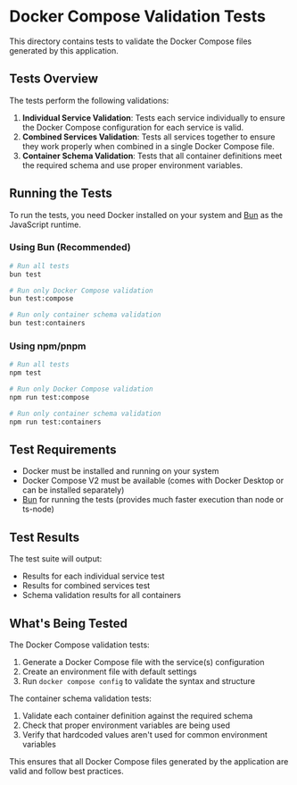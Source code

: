# Docker Compose Validation Tests

This directory contains tests to validate the Docker Compose files generated by this application.

## Tests Overview

The tests perform the following validations:

1. **Individual Service Validation**: Tests each service individually to ensure the Docker Compose configuration for each service is valid.
2. **Combined Services Validation**: Tests all services together to ensure they work properly when combined in a single Docker Compose file.
3. **Container Schema Validation**: Tests that all container definitions meet the required schema and use proper environment variables.

## Running the Tests

To run the tests, you need Docker installed on your system and [Bun](https://bun.sh/) as the JavaScript runtime.

### Using Bun (Recommended)

```bash
# Run all tests
bun test

# Run only Docker Compose validation
bun test:compose

# Run only container schema validation
bun test:containers
```

### Using npm/pnpm

```bash
# Run all tests
npm test

# Run only Docker Compose validation
npm run test:compose

# Run only container schema validation
npm run test:containers
```

## Test Requirements

- Docker must be installed and running on your system
- Docker Compose V2 must be available (comes with Docker Desktop or can be installed separately)
- [Bun](https://bun.sh/) for running the tests (provides much faster execution than node or ts-node)

## Test Results

The test suite will output:
- Results for each individual service test
- Results for combined services test
- Schema validation results for all containers

## What's Being Tested

The Docker Compose validation tests:
1. Generate a Docker Compose file with the service(s) configuration
2. Create an environment file with default settings
3. Run `docker compose config` to validate the syntax and structure

The container schema validation tests:
1. Validate each container definition against the required schema
2. Check that proper environment variables are being used
3. Verify that hardcoded values aren't used for common environment variables

This ensures that all Docker Compose files generated by the application are valid and follow best practices. 